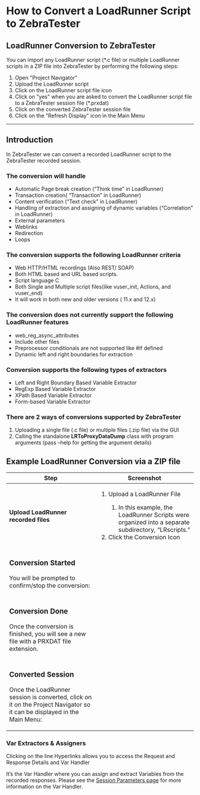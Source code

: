# How to Convert a LoadRunner Script to ZebraTester

## LoadRunner Conversion to ZebraTester <a href="#howtoconvertaloadrunnerscripttozebratester-loadrunnerconversiontozebratester" id="howtoconvertaloadrunnerscripttozebratester-loadrunnerconversiontozebratester"></a>

You can import any LoadRunner script (\*.c file) or multiple LoadRunner scripts in a ZIP file into ZebraTester by performing the following steps:

1. Open "Project Navigator"
2. Upload the LoadRunner script
3. Click on the LoadRunner script file icon
4. Click on "yes" when you are asked to convert the LoadRunner script file to a ZebraTester session file (\*.prxdat)
5. Click on the converted ZebraTester session file
6. Click on the "Refresh Display" icon in the Main Menu

***

## Introduction <a href="#howtoconvertaloadrunnerscripttozebratester-introduction" id="howtoconvertaloadrunnerscripttozebratester-introduction"></a>

In ZebraTester we can convert a recorded LoadRunner script to the ZebraTester recorded session.

### The conversion will handle <a href="#howtoconvertaloadrunnerscripttozebratester-theconversionwillhandle" id="howtoconvertaloadrunnerscripttozebratester-theconversionwillhandle"></a>

* Automatic Page break creation (“Think time” in LoadRunner)
* Transaction creation( “Transaction” in LoadRunner)
* Content verification (“Text check” in LoadRunner)
* Handling of extraction and assigning of dynamic variables (“Correlation” in LoadRunner)
* External parameters
* Weblinks
* Redirection
* Loops

### The conversion supports the following LoadRunner criteria <a href="#howtoconvertaloadrunnerscripttozebratester-theconversionsupportsthefollowingloadrunnercriteria" id="howtoconvertaloadrunnerscripttozebratester-theconversionsupportsthefollowingloadrunnercriteria"></a>

* Web HTTP/HTML recordings (Also REST/ SOAP)
* Both HTML based and URL based scripts.
* Script language C
* Both Single and Multiple script files(like vuser\_init, Actions, and vuser\_end)
* It will work in both new and older versions  ( 11.x and 12.x)&#x20;

### The conversion does not currently support the following LoadRunner features <a href="#howtoconvertaloadrunnerscripttozebratester-theconversiondoesnotcurrentlysupportthefollowingloadrunne" id="howtoconvertaloadrunnerscripttozebratester-theconversiondoesnotcurrentlysupportthefollowingloadrunne"></a>

* web\_reg\_async\_attributes
* Include other files
* Preprocessor conditionals are not supported like #if defined
* Dynamic left and right boundaries for extraction

### Conversion supports the following types of extractors <a href="#howtoconvertaloadrunnerscripttozebratester-conversionsupportsthefollowingtypesofextractors" id="howtoconvertaloadrunnerscripttozebratester-conversionsupportsthefollowingtypesofextractors"></a>

* Left and Right Boundary Based Variable Extractor
* RegExp Based Variable Extractor
* XPath Based Variable Extractor
* Form-based Variable Extractor&#x20;

### There are 2 ways of conversions supported by ZebraTester <a href="#howtoconvertaloadrunnerscripttozebratester-thereare2waysofconversionssupportedbyzebratester" id="howtoconvertaloadrunnerscripttozebratester-thereare2waysofconversionssupportedbyzebratester"></a>

1. Uploading a single file (.c file) or multiple files (.zip file) via the GUI
2. Calling the standalone **LRToProxyDataDump** class with program arguments (pass –help for getting the argument details)

## Example LoadRunner Conversion via a ZIP file <a href="#howtoconvertaloadrunnerscripttozebratester-exampleloadrunnerconversionviaazipfile" id="howtoconvertaloadrunnerscripttozebratester-exampleloadrunnerconversionviaazipfile"></a>

| **Step**                                                                                                                                                                                                                   | **Screenshot**                                                                                                                                                                                                                    |
| -------------------------------------------------------------------------------------------------------------------------------------------------------------------------------------------------------------------------- | --------------------------------------------------------------------------------------------------------------------------------------------------------------------------------------------------------------------------------- |
| <h4 id="howtoconvertaloadrunnerscripttozebratester-uploadloadrunnerrecordedfiles">Upload LoadRunner recorded files</h4>                                                                                                    | <p></p><ol start="1"><li><p>Upload a LoadRunner File</p><ol start="1"><li>In this example, the LoadRunner Scripts were organized into a separate subdirectory, “LRscripts.”</li></ol></li><li>Click the Conversion Icon</li></ol> |
| <h3 id="howtoconvertaloadrunnerscripttozebratester-conversionstarted">Conversion Started</h3><p>You will be prompted to confirm/stop the conversion:</p>                                                                   |                                                                                                                                                                                                                                   |
| <h3 id="howtoconvertaloadrunnerscripttozebratester-conversiondone">Conversion Done</h3><p>Once the conversion is finished, you will see a new file with a PRXDAT file extension.</p>                                       |                                                                                                                                                                                                                                   |
| <h3 id="howtoconvertaloadrunnerscripttozebratester-convertedsession">Converted Session</h3><p>Once the LoadRunner session is converted, click on it on the Project Navigator so it can be displayed in the Main Menu: </p> |                                                                                                                                                                                                                                   |

### Var Extractors & Assigners <a href="#howtoconvertaloadrunnerscripttozebratester-varextractors-and-assigners" id="howtoconvertaloadrunnerscripttozebratester-varextractors-and-assigners"></a>



Clicking on the line Hyperlinks allows you to access the Request and Response Details and Var Handler



It’s the Var Handler where you can assign and extract Variables from the recorded responses. Please see the [Session Parameters page](https://apica-kb.atlassian.net/wiki/spaces/DAZT/pages/28147864/Session+Parameters) for more information on the Var Handler.

